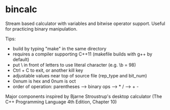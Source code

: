 bincalc
=======

Stream based calculator with variables and bitwise operator support.
Useful for practicing binary manipulation.

Tips:
- build by typing "make" in the same directory
- requires a compiler supporting C++11 (makefile builds with g++ by default)
- put \ in front of letters to use literal character (e.g. \b = 98)
- Ctrl + C to exit, or another kill key
- adjustable values near top of source file (rep_type and bit_num)
- 0xnum is hex and 0num is oct
- order of operation: parentheses --> binary ops --> * / --> + -

Major components inspired by Bjarne Stroustrup's desktop calculator (The C++ Programming Language 4th Edition, Chapter 10)

